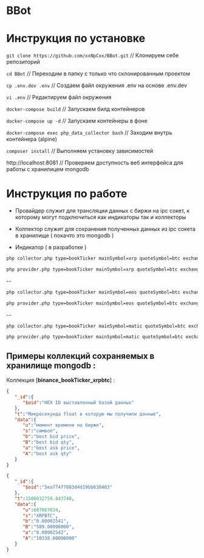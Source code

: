 # BBot

# **Инструкция по установке**

`git clone https://github.com/xxNpCxx/BBot.git` // Клонируем себе репозиторий

`cd BBot` // Переходим в папку с только что склонированным проектом

`cp .env.dev .env` // Создаем файл окружения .env на основе .env.dev

`vi .env` // Редактируем файл окружения

`docker-compose build` // Запускаем билд контейнеров

`docker-compose up -d` // Запускаем контейнеры в фоне

`docker-compose exec php_data_collector bash` // Заходим внутрь контейнера (alpine)

`composer install` // Выполняем установку зависимостей

http://localhost:8081  // Проверяем доступность веб интерфейса для работы с хранилицем mongodb

# **Инструкция по работе**

- Провайдер служит для трансляции данных с биржи на ipc сокет, к которому могут подключиться как индикаторы так и коллекторы

- Коллектор служит для сохранения полученных данных из ipc сокета в хранилище ( покачто это mongodb )

- Индикатор ( в разработке )

```bash
php collector.php type=bookTicker mainSymbol=xrp quoteSymbol=btc exchange=binance
```
```bash
php provider.php type=bookTicker mainSymbol=xrp quoteSymbol=btc exchange=binance
```
--
```bash
php collector.php type=bookTicker mainSymbol=eos quoteSymbol=btc exchange=binance
```
```bash
php provider.php type=bookTicker mainSymbol=eos quoteSymbol=btc exchange=binance
```
--
```bash
php collector.php type=bookTicker mainSymbol=matic quoteSymbol=btc exchange=binance
```
```bash
php provider.php type=bookTicker mainSymbol=matic quoteSymbol=btc exchange=binance
```

## **Примеры коллекций сохраняемых в хранилище mongodb** :

Коллекция [**binance_bookTicker_xrpbtc**] :
```json
{
   "_id":{
      "$oid":"HEX ID выставленный базой данных"
   },
   "t":"Микросекунда float в которую мы получили данные",
   "data":{
      "u":"момент времени на бирже",
      "s":"символ",
      "b":"best bid price",              
      "B":"best bid qty",              
      "a":"best ask price",              
      "A":"best ask qty"   
   }
}
```
```json
{
   "_id":{
      "$oid":"5ea774f7083d4d19bb630403"
   },
   "t":1588032759.843748,
   "data":{
      "u":607867034,
      "s":"XRPBTC",
      "b":"0.00002541",
      "B":"509.00000000",
      "a":"0.00002542",
      "A":"10338.00000000"
   }
}
```